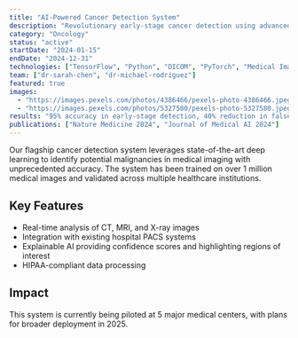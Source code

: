 ```yaml
---
title: "AI-Powered Cancer Detection System"
description: "Revolutionary early-stage cancer detection using advanced deep learning algorithms"
category: "Oncology"
status: "active"
startDate: "2024-01-15"
endDate: "2024-12-31"
technologies: ["TensorFlow", "Python", "DICOM", "PyTorch", "Medical Imaging"]
team: ["dr-sarah-chen", "dr-michael-rodriguez"]
featured: true
images: 
  - "https://images.pexels.com/photos/4386466/pexels-photo-4386466.jpeg"
  - "https://images.pexels.com/photos/5327580/pexels-photo-5327580.jpeg"
results: "95% accuracy in early-stage detection, 40% reduction in false positives"
publications: ["Nature Medicine 2024", "Journal of Medical AI 2024"]
---
```


Our flagship cancer detection system leverages state-of-the-art deep learning to identify potential malignancies in medical imaging with unprecedented accuracy. The system has been trained on over 1 million medical images and validated across multiple healthcare institutions.

## Key Features
- Real-time analysis of CT, MRI, and X-ray images
- Integration with existing hospital PACS systems  
- Explainable AI providing confidence scores and highlighting regions of interest
- HIPAA-compliant data processing

## Impact
This system is currently being piloted at 5 major medical centers, with plans for broader deployment in 2025.